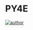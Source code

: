 # PY4E

[![author](https://img.shields.io/badge/Author-AdventureAdept-blue)](https://www.github.com/adventureadpt0)
